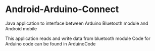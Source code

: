 # Android-Arduino-Connect
Java application to interface between Arduino Bluetooth module and Android mobile

This application reads and write data from bluetooth module
Code for Arduino code can be found in ArduinoCode
